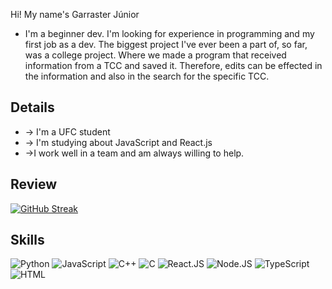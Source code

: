 Hi! My name's Garraster Júnior
- I'm a beginner dev. I'm looking for experience in programming and my first job as a dev. The biggest project I've ever been a part of, so far, was a college project. Where we made a program that received information from a TCC and saved it. Therefore, edits can be effected in the information and also in the search for the specific TCC.

## Details
- -> I'm a UFC student 
- -> I'm studying about JavaScript and React.js
- ->I work well in a team and am always willing to help.

## Review
[![GitHub Streak](https://streak-stats.demolab.com/?user=GarrasterJunior)](https://git.io/streak-stats)

## Skills
![ Python ](https://img.shields.io/badge/Python-FFD43B?style=for-the-badge&logo=python&logoColor=blue)
![ JavaScript ](https://img.shields.io/badge/JavaScript-323330?style=for-the-badge&logo=javascript&logoColor=F7DF1E)
![ C++ ](https://img.shields.io/badge/C%2B%2B-00599C?style=for-the-badge&logo=c%2B%2B&logoColor=white)
![ C ](https://img.shields.io/badge/C-00599C?style=for-the-badge&logo=c&logoColor=white)
![ React.JS ](https://img.shields.io/badge/React-20232A?style=for-the-badge&logo=react&logoColor=61DAFB)
![ Node.JS ](https://img.shields.io/badge/Node.js-339933?style=for-the-badge&logo=nodedotjs&logoColor=white)
![ TypeScript ](https://img.shields.io/badge/TypeScript-007ACC?style=for-the-badge&logo=typescript&logoColor=white)
![ HTML ](https://img.shields.io/badge/HTML5-E34F26?style=for-the-badge&logo=html5&logoColor=white)
